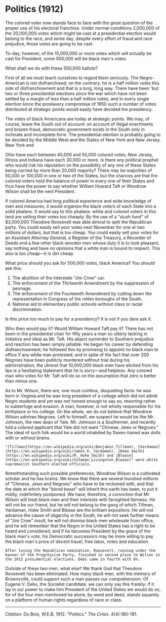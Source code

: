 <!--
title:   Politics
author:  Du Bois, W.E.B.
journal: The Crisis
year:    1912
volume:  4
issue:   4
pages:   180-181
-->
# Politics (1912)


The colored voter now stands face to face with the great question of the proper use of his electoral franchise. Under normal conditions 2,000,000 of the 20,000,000 votes which might be cast at a presidential election would belong to the race, and some day, despite every effort of fraud and race prejudice, those votes are going to be cast.

To-day, however, of the 15,000,000 or more votes which will actually be cast for President, some 500,000 will be black men's votes.

What shall we do with these 500,000 ballots?

First of all we must teach ourselves to regard them seriously. The Negro-American is not disfranchised; on the contrary, he is a half million votes this side of disfranchisement and that is a long, long way. There have been 'but two or three presidential elections since the war which have not been settled by a margin of less than a half million votes, and in every single election since the proslavery compromise of 1850 such a number of votes distributed at strategic points would easily have decided the presidency.

The votes of black Americans are today at strategic points. We may, of course, leave the South out of account: on account of illegal enactments and brazen fraud, democratic government exists in the South only in inchoate and incomplete form. The presidential election is probably going to be decided by the Middle West and the States of New York and New Jersey. New York and

Ohio have each between 40,000 and 50,000 colored votes; New Jersey, Illinois and Indiana have each 30,000 or more. Is there any political prophet who would risk his reputation on the possibility of any one of these States being carried by more than 20,000 majority? There may be majorities of 50,000 or 100,000 in one or two of the States, but the chances are that the colored voters hold the balance of power in every one of their States and thus have the power to say whether William Howard Taft or Woodrow Wilson shall be the next President.

If colored America had long political experience and wide knowledge of men and measures, it would organize the black voters of each State into a solid phalanx. It would say to this phalanx: white and colored voters in this land are selling their votes too cheaply. By the use of a "slush fund" of $3,000,000 Theodore Roosevelt was able almost to split the Republican party. You could easily sell your votes next November for one or two millions of dollars, but that is too cheap. You could easily sell your votes for an Assistant Attorney General, a Register of the Treasury, a Recorder of Deeds and a few other black wooden men whose duty it is to look pleasant, say nothing and have no opinions that a white man is bound to respect. This also is too cheap—it is dirt cheap.

What price should you ask for 500,000 votes, black America? You should ask this:

1. The abolition of the interstate "Jim Crow" car.  
2. The enforcement of the Thirteenth Amendment by the suppression of peonage.
3. The enforcement of the Fourteenth Amendment by cutting down the representation in Congress of the rotten boroughs of the South.  
4. National aid to elementary public schools without class or racial discrimination.

Is this price too much to pay for a presidency? It is not if you dare ask it.

Who then would pay it? Would William Howard Taft pay it? There has not been in the presidential chair for fifty years a man so utterly lacking in initiative and ideal as Mr. Taft. His abject surrender to Southern prejudice and reaction has been simply pitiable: He began his career by defending disfranchisement; he followed this by promising to appoint no black man to office if any white man protested; and in spite of the fact that over 200 Negroes have been publicly murdered without trial during his administration, the utmost that 10,000,000 black men have elicited from his lips is a hesitating statement that he is sorry—and helpless. Any colored man who votes for Mr. Taft will do so on the assumption that zero is better than minus one.

As to Mr. Wilson, there are, one must confess, disquieting facts: he was born in Virginia and he was long president of a college which did not admit Negro students and yet was not honest enough to say so, resorting rather to subterfuge and evasion. A man, however, is not wholly responsible for his birthplace or his college. On the whole, we do not believe that Woodrow Wilson admires Negroes. Left to himself, we suspect he would be like Mr. Johnson, the new dean of Yale. Mr. Johnson is a Southerner, and recently told a colored applicant that Yale did not want "Chinese, Jews or Negroes." The ideal of such folk would be a world inhabited by flaxen-haired wax dolls with or without brains.

```{margin}
"[Tillman](https://en.wikipedia.org/wiki/Benjamin_Tillman), [Vardaman](https://en.wikipedia.org/wiki/James_K._Vardaman), [Hoke Smith](https://en.wikipedia.org/wiki/M._Hoke_Smith) and [Blease](https://en.wikipedia.org/wiki/Coleman_Livingston_Blease)" were white supremacist Southern elected officials.
```

Notwithstanding such possible preferences, Woodrow Wilson is a cultivated scholar and he has brains. We know that there are several hundred millions of "Chinese, Jews and Negroes" who have to be reckoned with, and that the date at which the "blond beast" will inherit this earth has been, to put it mildly, indefinitely postponed. We have, therefore, a conviction that Mr. Wilson will treat black men and their interests with farsighted fairness. He will not be our friend, but he will not belong to the gang of which Tillman, Vardaman, Hoke Smith and Blease are the brilliant expositors. He will not advance the cause of oligarchy in the South, he will not seek further means of "Jim Crow" insult, he will not dismiss black men wholesale from office, and he will remember that the Negro in the United States has a right to be heard and considered; and if he becomes President by the grace of the black man's vote, his Democratic successors may be more willing to pay the black man's price of decent travel, free labor, votes and education.


```{margin}
After losing the Republican nomination, Roosevelt, running under the banner of the Progressive Party, finished in second place to Wilson in the 1912 presidential elections. Debs came in fourth with 6%.
```


Outside of these two men, what else? We thank God that Theodore Roosevelt has been eliminated. How many black men, with the memory of Brownsville, could support such a man passes our comprehension. Of Eugene V. Debs, the Socialist candidate, we can only say this frankly: if it lay in our power to make him President of the United States we would do so, for of the four men mentioned he alone, by word and deed, stands squarely on a platform of human rights regardless of race or class.

_________________
*Citation:* Du Bois, W.E.B. 1912. "Politics."  *The Crisis*. 4(4):180-181.
